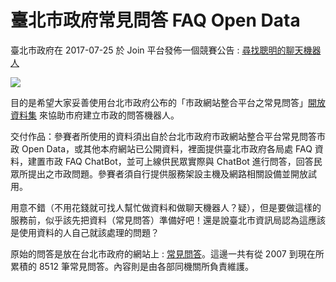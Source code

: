# 臺北市政府常見問答 FAQ Open Data

臺北市政府在 2017-07-25 於 Join 平台發佈一個競賽公告 : [尋找聰明的聊天機器人](https://taipei.join.gov.tw/policies/detail/7ace9d32-3703-48ae-aad6-e0e23be4de3b)

![](https://taipei.join.gov.tw/attachments/19315dd4-cf60-4921-8520-1266d5c25fb2)

目的是希望大家妥善使用台北市政府公布的「市政網站整合平台之常見問答」[開放資料集](http://data.taipei/opendata/datalist/datasetMeta?oid=203f1657-bb4a-45a7-b25f-279b63136645) 來協助市府建立市政的問答機器人。

 交付作品：參賽者所使用的資料須出自於台北市政府市政網站整合平台常見問答市政 Open Data，或其他本府網站已公開資料，裡面提供臺北市政府各局處 FAQ 資料，建置市政 FAQ ChatBot，並可上線供民眾實際與 ChatBot 進行問答，回答民眾所提出之市政問題。參賽者須自行提供服務架設主機及網路相關設備並開放試用。
 
用意不錯（不用花錢就可找人幫忙做資料和做聊天機器人？疑），但是要做這樣的服務前，似乎該先把資料（常見問答）準備好吧！還是說臺北市資訊局認為這應該是使用資料的人自己就該處理的問題？

原始的問答是放在台北市政府的網站上 : [常見問答](http://www.gov.taipei/lp.asp?CtNode=72231&CtUnit=10403&BaseDSD=69&mp=100001&nowPage=1&pagesize=30)。這邊一共有從 2007 到現在所累積的 8512 筆常見問答。內容則是由各部同機關所負責維護。